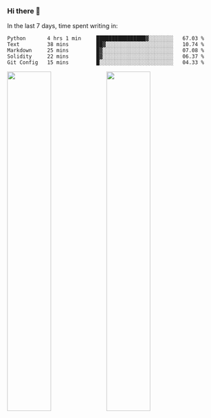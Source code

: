 ### Hi there 👋

In the last 7 days, time spent writing in:

<!--START_SECTION:waka-->
```text
Python       4 hrs 1 min     ████████████████▓░░░░░░░░   67.03 % 
Text         38 mins         ██▓░░░░░░░░░░░░░░░░░░░░░░   10.74 % 
Markdown     25 mins         █▓░░░░░░░░░░░░░░░░░░░░░░░   07.08 % 
Solidity     22 mins         █▓░░░░░░░░░░░░░░░░░░░░░░░   06.37 % 
Git Config   15 mins         █░░░░░░░░░░░░░░░░░░░░░░░░   04.33 % 
```
<!--END_SECTION:waka-->

<img src="https://wakatime.com/share/@jimtje/5d0c92de-08f8-4a72-8f2f-6a9693d1e318.svg" width=45% height=45%> <img src="https://wakatime.com/share/@jimtje/501498ae-bda5-4da7-a89d-b40bcdd5556d.svg" width=45% height=45%>
